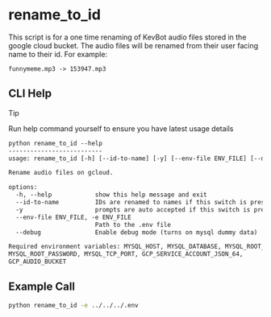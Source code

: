 # rename_to_id

This script is for a one time renaming of KevBot audio files stored in the google cloud bucket. The audio files will be renamed from their user facing name to their id. For example:

```text
funnymeme.mp3 -> 153947.mp3
```

## CLI Help

> [!TIP]
> Run help command yourself to ensure you have latest usage details

```txt
python rename_to_id --help
--------------------------
usage: rename_to_id [-h] [--id-to-name] [-y] [--env-file ENV_FILE] [--debug]

Rename audio files on gcloud.

options:
  -h, --help            show this help message and exit
  --id-to-name          IDs are renamed to names if this switch is present
  -y                    prompts are auto accepted if this switch is present
  --env-file ENV_FILE, -e ENV_FILE
                        Path to the .env file
  --debug               Enable debug mode (turns on mysql dummy data)

Required environment variables: MYSQL_HOST, MYSQL_DATABASE, MYSQL_ROOT_USER,
MYSQL_ROOT_PASSWORD, MYSQL_TCP_PORT, GCP_SERVICE_ACCOUNT_JSON_64,
GCP_AUDIO_BUCKET
```

## Example Call

```sh
python rename_to_id -e ../../../.env
```
